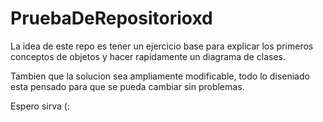# PruebaDeRepositorioxd


La idea de este repo es tener un ejercicio base para explicar los primeros conceptos de objetos y hacer rapidamente un diagrama de clases.

Tambien que la solucion sea ampliamente modificable, todo lo diseniado esta pensado para que se pueda cambiar sin problemas.


Espero sirva (:
